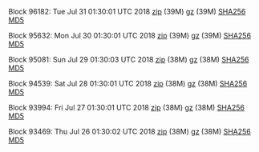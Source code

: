 Block 96182: Tue Jul 31 01:30:01 UTC 2018 [zip](https://files.01coin.io/mainnet/2018-07-31/bootstrap.dat.zip) (39M) [gz](https://files.01coin.io/mainnet/2018-07-31/bootstrap.dat.tar.gz) (39M) [SHA256](https://files.01coin.io/mainnet/2018-07-31/sha256.txt) [MD5](https://files.01coin.io/mainnet/2018-07-31/md5.txt)

Block 95632: Mon Jul 30 01:30:01 UTC 2018 [zip](https://files.01coin.io/mainnet/2018-07-30/bootstrap.dat.zip) (39M) [gz](https://files.01coin.io/mainnet/2018-07-30/bootstrap.dat.tar.gz) (39M) [SHA256](https://files.01coin.io/mainnet/2018-07-30/sha256.txt) [MD5](https://files.01coin.io/mainnet/2018-07-30/md5.txt)

Block 95081: Sun Jul 29 01:30:03 UTC 2018 [zip](https://files.01coin.io/mainnet/2018-07-29/bootstrap.dat.zip) (38M) [gz](https://files.01coin.io/mainnet/2018-07-29/bootstrap.dat.tar.gz) (38M) [SHA256](https://files.01coin.io/mainnet/2018-07-29/sha256.txt) [MD5](https://files.01coin.io/mainnet/2018-07-29/md5.txt)

Block 94539: Sat Jul 28 01:30:01 UTC 2018 [zip](https://files.01coin.io/mainnet/2018-07-28/bootstrap.dat.zip) (38M) [gz](https://files.01coin.io/mainnet/2018-07-28/bootstrap.dat.tar.gz) (38M) [SHA256](https://files.01coin.io/mainnet/2018-07-28/sha256.txt) [MD5](https://files.01coin.io/mainnet/2018-07-28/md5.txt)

Block 93994: Fri Jul 27 01:30:01 UTC 2018 [zip](https://files.01coin.io/mainnet/2018-07-27/bootstrap.dat.zip) (38M) [gz](https://files.01coin.io/mainnet/2018-07-27/bootstrap.dat.tar.gz) (38M) [SHA256](https://files.01coin.io/mainnet/2018-07-27/sha256.txt) [MD5](https://files.01coin.io/mainnet/2018-07-27/md5.txt)

Block 93469: Thu Jul 26 01:30:02 UTC 2018 [zip](https://files.01coin.io/mainnet/2018-07-26/bootstrap.dat.zip) (38M) [gz](https://files.01coin.io/mainnet/2018-07-26/bootstrap.dat.tar.gz) (38M) [SHA256](https://files.01coin.io/mainnet/2018-07-26/sha256.txt) [MD5](https://files.01coin.io/mainnet/2018-07-26/md5.txt)
